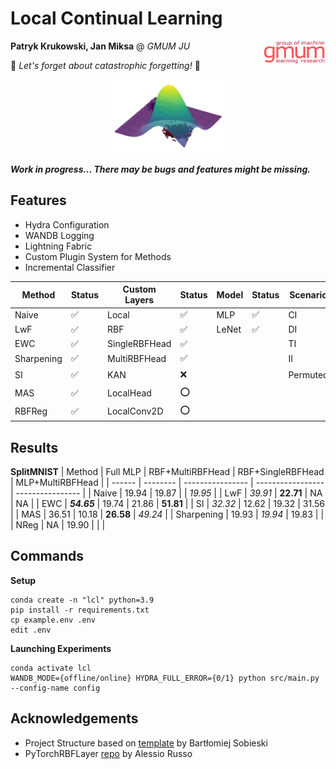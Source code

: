 # Local Continual Learning
<p align="right"><img style="float: right;" src="gmum.png" alt="logo" width="100"/></p>

**Patryk Krukowski, Jan Miksa** @ *GMUM JU*

🚀 *Let's forget about catastrophic forgetting!* 🚀

<p align="center"><img src="rbf.png" alt="rbf" width="200"/></p>

***Work in progress... There may be bugs and features might be missing.***

## Features
- Hydra Configuration
- WANDB Logging
- Lightning Fabric
- Custom Plugin System for Methods
- Incremental Classifier

| Method | Status | Custom Layers | Status | Model | Status | Scenario | Status | Dataset | Status |
| ------ | -- | ------ | -- | ------ | -- | ------ | -- | ------ | -- |
| Naive | ✅ | Local | ✅ | MLP | ✅ | CI | ✅ | MNIST | ✅ |
| LwF | ✅ | RBF | ✅ | LeNet | ✅ | DI | ✅ | ImageNet | ✅ |
| EWC | ✅ | SingleRBFHead | ✅ | | | TI | ✅ | CIFAR100 | ✅ |
| Sharpening | ✅ | MultiRBFHead | ✅ | | | II | ✅ | TinyImageNet | ✅ |
| SI | ✅ | KAN | ❌ | | | Permuted | ⭕️ |
| MAS | ✅ | LocalHead | ⭕️ |
| RBFReg | ✅ | LocalConv2D | ⭕️ |

## Results
**SplitMNIST**
| Method | Full MLP | RBF+MultiRBFHead | RBF+SingleRBFHead | MLP+MultiRBFHead |
| ------ | -------- | ---------------- | ----------------- | ---------------- |
| Naive | 19.94 | 19.87 | | *19.95* |
| LwF | *39.91* | **22.71** | NA | NA |
| EWC | ***54.65*** | 19.74 | 21.86 | **51.81** |
| SI | *32.32* | 12.62 | 19.32 | 31.56 |
| MAS | 36.51 | 10.18 | **26.58** | *49.24* |
| Sharpening | 19.93 | *19.94* | 19.83 | |
| NReg | NA | 19.90 | | |

## Commands
**Setup**
```
conda create -n "lcl" python=3.9
pip install -r requirements.txt
cp example.env .env
edit .env
```

**Launching Experiments**
```
conda activate lcl
WANDB_MODE={offline/online} HYDRA_FULL_ERROR={0/1} python src/main.py --config-name config 
```

## Acknowledgements
- Project Structure based on [template](https://github.com/sobieskibj/templates/tree/master) by Bartłomiej Sobieski
- PyTorchRBFLayer [repo](https://github.com/rssalessio/PytorchRBFLayer) by Alessio Russo
